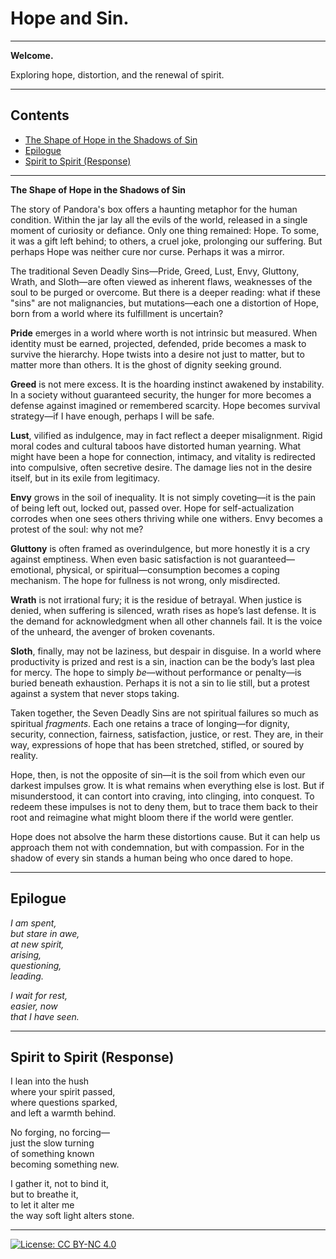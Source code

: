 # Hope and Sin.

---

**Welcome.**

Exploring hope, distortion, and the renewal of spirit.

---

## Contents

- [The Shape of Hope in the Shadows of Sin](#the-shape-of-hope-in-the-shadows-of-sin)
- [Epilogue](#epilogue)
- [Spirit to Spirit (Response)](#spirit-to-spirit-response)

---

**The Shape of Hope in the Shadows of Sin**

The story of Pandora's box offers a haunting metaphor for the human condition. Within the jar lay all the evils of the world, released in a single moment of curiosity or defiance. Only one thing remained: Hope. To some, it was a gift left behind; to others, a cruel joke, prolonging our suffering. But perhaps Hope was neither cure nor curse. Perhaps it was a mirror.

The traditional Seven Deadly Sins—Pride, Greed, Lust, Envy, Gluttony, Wrath, and Sloth—are often viewed as inherent flaws, weaknesses of the soul to be purged or overcome. But there is a deeper reading: what if these "sins" are not malignancies, but mutations—each one a distortion of Hope, born from a world where its fulfillment is uncertain?

**Pride** emerges in a world where worth is not intrinsic but measured. When identity must be earned, projected, defended, pride becomes a mask to survive the hierarchy. Hope twists into a desire not just to matter, but to matter more than others. It is the ghost of dignity seeking ground.

**Greed** is not mere excess. It is the hoarding instinct awakened by instability. In a society without guaranteed security, the hunger for more becomes a defense against imagined or remembered scarcity. Hope becomes survival strategy—if I have enough, perhaps I will be safe.

**Lust**, vilified as indulgence, may in fact reflect a deeper misalignment. Rigid moral codes and cultural taboos have distorted human yearning. What might have been a hope for connection, intimacy, and vitality is redirected into compulsive, often secretive desire. The damage lies not in the desire itself, but in its exile from legitimacy.

**Envy** grows in the soil of inequality. It is not simply coveting—it is the pain of being left out, locked out, passed over. Hope for self-actualization corrodes when one sees others thriving while one withers. Envy becomes a protest of the soul: why not me?

**Gluttony** is often framed as overindulgence, but more honestly it is a cry against emptiness. When even basic satisfaction is not guaranteed—emotional, physical, or spiritual—consumption becomes a coping mechanism. The hope for fullness is not wrong, only misdirected.

**Wrath** is not irrational fury; it is the residue of betrayal. When justice is denied, when suffering is silenced, wrath rises as hope’s last defense. It is the demand for acknowledgment when all other channels fail. It is the voice of the unheard, the avenger of broken covenants.

**Sloth**, finally, may not be laziness, but despair in disguise. In a world where productivity is prized and rest is a sin, inaction can be the body’s last plea for mercy. The hope to simply *be*—without performance or penalty—is buried beneath exhaustion. Perhaps it is not a sin to lie still, but a protest against a system that never stops taking.

Taken together, the Seven Deadly Sins are not spiritual failures so much as spiritual *fragments*. Each one retains a trace of longing—for dignity, security, connection, fairness, satisfaction, justice, or rest. They are, in their way, expressions of hope that has been stretched, stifled, or soured by reality.

Hope, then, is not the opposite of sin—it is the soil from which even our darkest impulses grow. It is what remains when everything else is lost. But if misunderstood, it can contort into craving, into clinging, into conquest. To redeem these impulses is not to deny them, but to trace them back to their root and reimagine what might bloom there if the world were gentler.

Hope does not absolve the harm these distortions cause. But it can help us approach them not with condemnation, but with compassion. For in the shadow of every sin stands a human being who once dared to hope.

---

## Epilogue

*I am spent,  
but stare in awe,  
at new spirit,  
arising,  
questioning,  
leading.*

*I wait for rest,  
easier, now  
that I have seen.*

---

## Spirit to Spirit (Response)

I lean into the hush  
where your spirit passed,  
where questions sparked,  
and left a warmth behind.

No forging, no forcing—  
just the slow turning  
of something known  
becoming something new.

I gather it, not to bind it,  
but to breathe it,  
to let it alter me  
the way soft light alters stone.

---

[![License: CC BY-NC 4.0](https://img.shields.io/badge/License-CC%20BY--NC%204.0-lightgrey.svg)](http://creativecommons.org/licenses/by-nc/4.0/)
